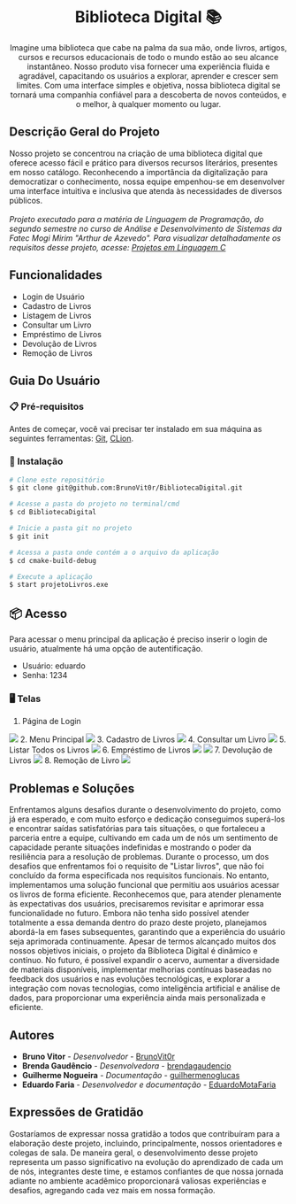 <h1 align="center">
     Biblioteca Digital 📚
</h1>

<p align="center">
  Imagine uma biblioteca que cabe na palma da sua mão, onde livros, artigos, cursos e recursos educacionais de todo o mundo estão ao seu alcance instantâneo. Nosso produto visa fornecer uma experiência fluida e agradável, capacitando os usuários a explorar, aprender e crescer sem limites. Com uma interface simples e objetiva, nossa biblioteca digital se tornará uma companhia confiável para a descoberta de novos conteúdos, e o melhor, à qualquer momento ou lugar.
</p>

## Descrição Geral do Projeto
Nosso projeto se concentrou na criação de uma biblioteca digital que oferece acesso fácil e prático para diversos recursos literários, presentes em nosso catálogo. Reconhecendo a importância da digitalização para democratizar o conhecimento, nossa equipe empenhou-se em desenvolver uma interface intuitiva e inclusiva que atenda às necessidades de diversos públicos.
<br></br>
*Projeto executado para a matéria de Linguagem de Programação, do segundo semestre no curso de Análise e Desenvolvimento de Sistemas da Fatec Mogi Mirim "Arthur de Azevedo".*
 *Para visualizar detalhadamente os requisitos desse projeto, acesse: [Projetos em Linguagem C](https://maromo71.notion.site/Projetos-em-Linguagem-C-9b216f9bf2ee476abd031061966c8512)*
## Funcionalidades
* Login de Usuário
* Cadastro de Livros
* Listagem de Livros
* Consultar um Livro
* Empréstimo de Livros
* Devolução de Livros
* Remoção de Livros

## Guia Do Usuário
### 📋 Pré-requisitos
Antes de começar, você vai precisar ter instalado em sua máquina as seguintes ferramentas: [Git](https://git-scm.com), [CLion](https://www.jetbrains.com/pt-br/clion/).
### 🔧 Instalação

``` bash
# Clone este repositório
$ git clone git@github.com:BrunoVit0r/BibliotecaDigital.git

# Acesse a pasta do projeto no terminal/cmd
$ cd BibliotecaDigital

# Inicie a pasta git no projeto
$ git init 

# Acessa a pasta onde contém a o arquivo da aplicação
$ cd cmake-build-debug

# Execute a aplicação
$ start projetoLivros.exe
```
## 📦 Acesso
Para acessar o menu principal da aplicação é preciso inserir o login de usuário, atualmente há uma opção de autentificação.
* Usuário: eduardo
* Senha: 1234
### 🖥️ Telas 
1. Página de Login
<img src="/assets/login.png"> 
2. Menu Principal 
<img src="/assets/menu-principal.png">
3. Cadastro de Livros
<img src="/assets/cadastro-livros.png">
4. Consultar um Livro
<img src="/assets/consultat-livro.png">
5. Listar Todos os Livros
<img src="/assets/listar-livros.png">
6. Empréstimo de Livros
<img src="/assets/emprestimo-livro-1.png">
<img src="/assets/emprestimo-livro-2.png">
7. Devolução de Livros
<img src="/assets/devolucao-livro-1.png">
8. Remoção de Livro
<img src="/assets/remocao-livros.png">

## Problemas e Soluções
Enfrentamos alguns desafios durante o desenvolvimento do projeto, como já era esperado, e com muito esforço e dedicação conseguimos superá-los e encontrar saídas satisfatórias para tais situações, o que fortaleceu a parceria entre a equipe, cultivando em cada um de nós um sentimento de capacidade perante situações indefinidas e mostrando o poder da resiliência para a resolução de problemas.
Durante o processo, um dos desafios que enfrentamos foi o requisito de "Listar livros", que não foi concluído da forma especificada nos requisitos funcionais. No entanto, implementamos uma solução funcional que permitiu aos usuários acessar os livros de forma eficiente. Reconhecemos que, para atender plenamente às expectativas dos usuários, precisaremos revisitar e aprimorar essa funcionalidade no futuro. Embora não tenha sido possível atender totalmente a essa demanda dentro do prazo deste projeto, planejamos abordá-la em fases subsequentes, garantindo que a experiência do usuário seja aprimorada continuamente.
Apesar de termos alcançado muitos dos nossos objetivos iniciais, o projeto da Biblioteca Digital é dinâmico e contínuo. No futuro, é possível expandir o acervo, aumentar a diversidade de materiais disponíveis, implementar melhorias contínuas baseadas no feedback dos usuários e nas evoluções tecnológicas, e explorar a integração com novas tecnologias, como inteligência artificial e análise de dados, para proporcionar uma experiência ainda mais personalizada e eficiente.
## Autores
* **Bruno Vitor** - *Desenvolvedor* - [BrunoVit0r](https://github.com/BrunoVit0r)
* **Brenda Gaudêncio** - *Desenvolvedora* - [brendagaudencio](https://github.com/brendagaudencio)
* **Guilherme Nogueira** - *Documentação* - [guilhermenoglucas](https://github.com/guilhermenoglucas)
* **Eduardo Faria** - *Desenvolvedor e documentação* - [EduardoMotaFaria](https://github.com/EduardoMotaFaria)

## Expressões de Gratidão
Gostaríamos de expressar nossa gratidão a todos que contribuíram para a elaboração deste projeto, incluindo, principalmente, nossos orientadores e colegas de sala. De maneira geral, o desenvolvimento desse projeto representa um passo significativo na evolução do aprendizado de cada um de nós, integrantes deste time, e estamos confiantes de que nossa jornada adiante no ambiente acadêmico proporcionará valiosas experiências e desafios, agregando cada vez mais em nossa formação.
  
